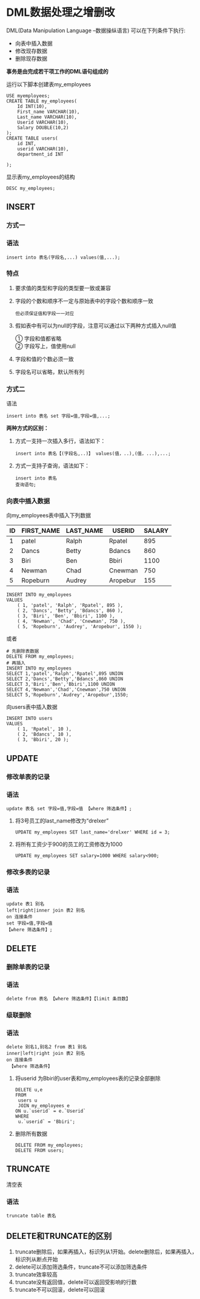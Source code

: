 # DML数据处理之增删改

DML(Data Manipulation Language –数据操纵语言) 可以在下列条件下执行:

- 向表中插入数据
- 修改现存数据
- 删除现存数据

**事务是由完成若干项工作的DML语句组成的**

运行以下脚本创建表my_employees

``` mysql
USE myemployees;
CREATE TABLE my_employees(
	Id INT(10),
	First_name VARCHAR(10),
	Last_name VARCHAR(10),
	Userid VARCHAR(10),
	Salary DOUBLE(10,2)
);
CREATE TABLE users(
	id INT,
	userid VARCHAR(10),
	department_id INT

);
```

显示表my_employees的结构

```mysql
DESC my_employees;
```

## INSERT

### 方式一

### 语法

``` 
insert into 表名(字段名,...) values(值,...);
```

### 特点

1. 要求值的类型和字段的类型要一致或兼容

2. 字段的个数和顺序不一定与原始表中的字段个数和顺序一致

   `但必须保证值和字段一一对应`

3. 假如表中有可以为null的字段，注意可以通过以下两种方式插入null值

   ① 字段和值都省略  
   ② 字段写上，值使用null

4. 字段和值的个数必须一致
5. 字段名可以省略，默认所有列

### 方式二

语法

```
insert into 表名 set 字段=值,字段=值,...;
```

**两种方式的区别：**

1. 方式一支持一次插入多行，语法如下：

   ```
   insert into 表名【(字段名,..)】 values(值，..),(值，...),...;
   ```

   

2. 方式一支持子查询，语法如下：

   ```
   insert into 表名
   查询语句;
   ```

### 向表中插入数据

向my_employees表中插入下列数据

| ID   | FIRST_NAME | LAST_NAME | USERID   | SALARY |
| ---- | ---------- | --------- | -------- | ------ |
| 1    | patel      | Ralph     | Rpatel   | 895    |
| 2    | Dancs      | Betty     | Bdancs   | 860    |
| 3    | Biri       | Ben       | Bbiri    | 1100   |
| 4    | Newman     | Chad      | Cnewman  | 750    |
| 5    | Ropeburn   | Audrey    | Aropebur | 155    |

``` mysql
INSERT INTO my_employees
VALUES
	( 1, 'patel', 'Ralph', 'Rpatel', 895 ),
	( 2, 'Dancs', 'Betty', 'Bdancs', 860 ),
	( 3, 'Biri', 'Ben', 'Bbiri', 1100 ),
	( 4, 'Newman', 'Chad', 'Cnewman', 750 ),
	( 5, 'Ropeburn', 'Audrey', 'Aropebur', 1550 );
```

或者

``` mysql
# 先删除表数据
DELETE FROM my_employees;
# 再插入
INSERT INTO my_employees
SELECT 1,'patel','Ralph','Rpatel',895 UNION
SELECT 2,'Dancs','Betty','Bdancs',860 UNION
SELECT 3,'Biri','Ben','Bbiri',1100 UNION
SELECT 4,'Newman','Chad','Cnewman',750 UNION
SELECT 5,'Ropeburn','Audrey','Aropebur',1550;
```

向users表中插入数据

``` mysql
INSERT INTO users
VALUES
	( 1, 'Rpatel', 10 ),
	( 2, 'Bdancs', 10 ),
	( 3, 'Bbiri', 20 );
```

## UPDATE

### 修改单表的记录

### 语法

```
update 表名 set 字段=值,字段=值 【where 筛选条件】;
```

1. 将3号员工的last_name修改为“drelxer”

   ``` mysql
   UPDATE my_employees SET last_name='drelxer' WHERE id = 3;
   ```

2. 将所有工资少于900的员工的工资修改为1000

   ``` mysql
   UPDATE my_employees SET salary=1000 WHERE salary<900;
   ```

### 修改多表的记录

### 语法

``` 
update 表1 别名 
left|right|inner join 表2 别名 
on 连接条件  
set 字段=值,字段=值 
【where 筛选条件】;
```

## DELETE

### 删除单表的记录

### 语法

```
delete from 表名 【where 筛选条件】【limit 条目数】
```

### 级联删除

### 语法

```
delete 别名1,别名2 from 表1 别名 
inner|left|right join 表2 别名 
on 连接条件
 【where 筛选条件】
```

1. 将userid 为Bbiri的user表和my_employees表的记录全部删除

   ``` mysql
   DELETE u,e 
   FROM
   	users u
   	JOIN my_employees e 
   ON u.`userid` = e.`Userid` 
   WHERE
   	u.`userid` = 'Bbiri';
   ```

   

2. 删除所有数据

   ```
   DELETE FROM my_employees;
   DELETE FROM users;
   ```

## TRUNCATE

清空表

### 语法

```
truncate table 表名
```

## DELETE和TRUNCATE的区别

1. truncate删除后，如果再插入，标识列从1开始。delete删除后，如果再插入，标识列从断点开始
2. delete可以添加筛选条件，truncate不可以添加筛选条件
3. truncate效率较高
4. truncate没有返回值，delete可以返回受影响的行数
5. truncate不可以回滚，delete可以回滚
